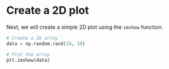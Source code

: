 # Create a 2D plot

Next, we will create a simple 2D plot using the `imshow` function.

```python
# Create a 2D array
data = np.random.rand(10, 10)

# Plot the array
plt.imshow(data)
```
